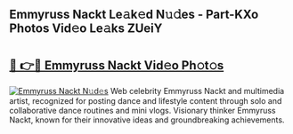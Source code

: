 ## Emmyruss Nackt Le𝚊k𝚎d N𝚞𝚍es - Part-KXo Photos Vid𝚎o Le𝚊ks ZUeiY

# <h2><a href="http://fb2mait.evod.top/?m=Emmyruss+Nackt">🔗 👉🔴 Emmyruss Nackt Vid𝚎o Ph𝚘t𝚘s</a></h2>

[![Emmyruss Nackt N𝚞d𝚎s](https://i.imgur.com/8V9OHl7.gif)](http://fb2mait.evod.top/?m=Emmyruss+Nackt)
Web celebrity Emmyruss Nackt and multimedia artist, recognized for posting dance and lifestyle content through solo and collaborative dance routines and mini vlogs. Visionary thinker Emmyruss Nackt, known for their innovative ideas and groundbreaking achievements. 

